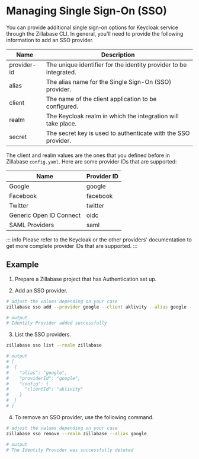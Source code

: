 # Managing Single Sign-On (SSO)

You can provide additional single sign-on options for Keycloak service through the Zillabase CLI. In general, you'll need to provide the following information to add an SSO provider.

| **Name**    | **Description**                                                   |
| ----------- | ----------------------------------------------------------------- |
| provider-id | The unique identifier for the identity provider to be integrated. |
| alias       | The alias name for the Single Sign-On (SSO) provider.             |
| client      | The name of the client application to be configured.              |
| realm       | The Keycloak realm in which the integration will take place.      |
| secret      | The secret key is used to authenticate with the SSO provider.     |

The client and realm values are the ones that you defined before in Zillabase `config.yaml`. Here are some provider IDs that are supported:

| **Name**                | **Provider ID** |
| ----------------------- | --------------- |
| Google                  | google          |
| Facebook                | facebook        |
| Twitter                 | twitter         |
| Generic Open ID Connect | oidc            |
| SAML Providers          | saml            |

::: info
Please refer to the Keycloak or the other providers' documentation to get more complete provider IDs that are supported.
:::

## Example

1. Prepare a Zillabase project that has Authentication set up.

2. Add an SSO provider.

```sh
# adjust the values depending on your case
zillabase sso add --provider google --client aklivity --alias google --realm zillabase --secret secret

# output
# Identity Provider added successfully
```

3. List the SSO providers.

```sh
zillabase sso list --realm zillabase

# output
# [
#  {
#    "alias": "google",
#    "providerId": "google",
#    "config": {
#      "clientId": "aklivity"
#    }
#  }
# ]

```

4. To remove an SSO provider, use the following command.

```sh
# adjust the values depending on your case
zillabase sso remove --realm zillabase --alias google

# output
# The Identity Provider was successfully deleted
```
